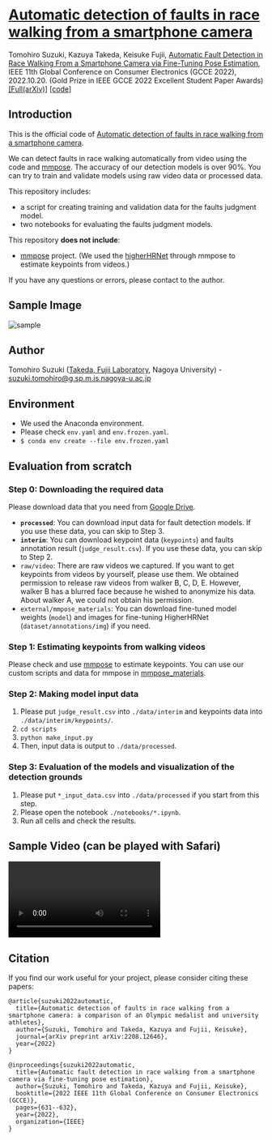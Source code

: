 # [Automatic detection of faults in race walking from a smartphone camera](https://arxiv.org/abs/2208.12646)

Tomohiro Suzuki, Kazuya Takeda, Keisuke Fujii, [Automatic Fault Detection in Race Walking From a Smartphone Camera via Fine-Tuning Pose Estimation](https://ieeexplore.ieee.org/document/10014142/), IEEE 11th Global Conference on Consumer Electronics (GCCE 2022), 2022.10.20. (Gold Prize in IEEE GCCE 2022 Excellent Student Paper Awards) [\[Full(arXiv)\]](https://arxiv.org/abs/2208.12646) [\[code\]](https://github.com/SZucchini/racewalk-aijudge/tree/main/notebooks)

## Introduction

This is the official code of [Automatic detection of faults in race walking from a smartphone
camera](https://arxiv.org/abs/2208.12646).

We can detect faults in race walking automatically from video using the code and [mmpose](https://github.com/open-mmlab/mmpose). The accuracy of our detection models is over 90%. You can try to train and validate models using raw video data or processed data.

This repository includes:
- a script for creating training and validation data for the faults judgment model.
- two notebooks for evaluating the faults judgment models.

This repository **does not include**:
- [mmpose](https://github.com/open-mmlab/mmpose) project. (We used the [higherHRNet](https://github.com/HRNet/HigherHRNet-Human-Pose-Estimation) through mmpose to estimate keypoints from videos.)

If you have any questions or errors, please contact to the author.

## Sample Image

![sample](https://user-images.githubusercontent.com/78769319/201851811-6267d759-171c-42bd-b3f4-67bf0272c757.jpg)

## Author
Tomohiro Suzuki ([Takeda, Fujii Laboratory](https://takedalab.g.sp.m.is.nagoya-u.ac.jp/groups/sports-behavior-group), Nagoya University) - suzuki.tomohiro@g.sp.m.is.nagoya-u.ac.jp

## Environment
- We used the Anaconda environment.
- Please check `env.yaml` and `env.frozen.yaml`.
- `$ conda env create --file env.frozen.yaml`

## Evaluation from scratch
### Step 0: Downloading the required data

Please download data that you need from [Google Drive](https://drive.google.com/drive/folders/1BbYuti87mX995lcWFvLyYF_edIehQjNB?usp=sharing).
- **`processed`**: You can download input data for fault detection models. If you use these data, you can skip to Step 3.
- **`interim`**: You can download keypoint data (`keypoints`) and faults annotation result (`judge_result.csv`). If you use these data, you can skip to Step 2.
- `raw/video`: There are raw videos we captured. If you want to get keypoints from videos by yourself, please use them. We obtained permission to release raw videos from walker B, C, D, E. However, walker B has a blurred face because he wished to anonymize his data. About walker A, we could not obtain his permission.
- `external/mmpose_materials`: You can download fine-tuned model weights (`model`) and images for fine-tuning HigherHRNet (`dataset/annotations/img`) if you need.

### Step 1: Estimating keypoints from walking videos

Please check and use [mmpose](https://github.com/open-mmlab/mmpose) to estimate keypoints. You can use our custom scripts  and data for mmpose in [mmpose_materials](https://github.com/SZucchini/racewalk-aijudge/tree/main/data/external/mmpose_materials).

### Step 2: Making model input data

1. Please put `judge_result.csv` into `./data/interim` and keypoints data into `./data/interim/keypoints/`.
1. `cd scripts`
1. `python make_input.py`
1. Then, input data is output to `./data/processed`.

### Step 3: Evaluation of the models and visualization of the detection grounds

1. Please put `*_input_data.csv` into `./data/processed` if you start from this step.
1. Please open the notebook `./notebooks/*.ipynb`.
1. Run all cells and check the results.

## Sample Video (can be played with Safari)

![demo](https://user-images.githubusercontent.com/78769319/201831462-99f21272-3fdf-4105-b868-982619f30d1f.mp4)

## Citation
If you find our work useful for your project, please consider citing these papers:
```
@article{suzuki2022automatic,
  title={Automatic detection of faults in race walking from a smartphone camera: a comparison of an Olympic medalist and university athletes},
  author={Suzuki, Tomohiro and Takeda, Kazuya and Fujii, Keisuke},
  journal={arXiv preprint arXiv:2208.12646},
  year={2022}
}

@inproceedings{suzuki2022automatic,
  title={Automatic fault detection in race walking from a smartphone camera via fine-tuning pose estimation},
  author={Suzuki, Tomohiro and Takeda, Kazuya and Fujii, Keisuke},
  booktitle={2022 IEEE 11th Global Conference on Consumer Electronics (GCCE)},
  pages={631--632},
  year={2022},
  organization={IEEE}
}
```
